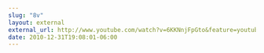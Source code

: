 ```yaml
---
slug: "8v"
layout: external
external_url: http://www.youtube.com/watch?v=6KKNnjFpGto&feature=youtube_gdata_player
date: 2010-12-31T19:08:01-06:00
---
```

